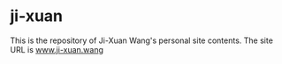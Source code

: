 # ji-xuan
This is the repository of Ji-Xuan Wang's personal site contents. The site URL is www.ji-xuan.wang
